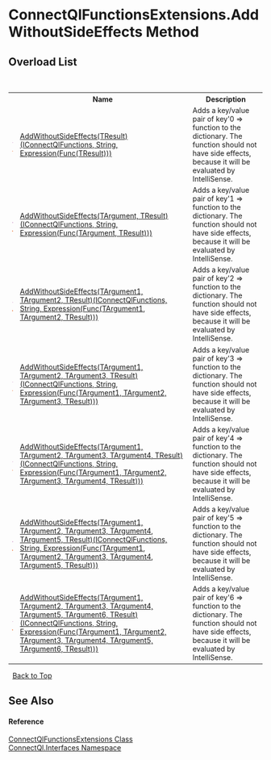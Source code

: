 # ConnectQlFunctionsExtensions.AddWithoutSideEffects Method 
 


## Overload List
&nbsp;<table><tr><th></th><th>Name</th><th>Description</th></tr><tr><td>![Public method](media/pubmethod.gif "Public method")![Static member](media/static.gif "Static member")</td><td><a href="M_ConnectQl_Interfaces_ConnectQlFunctionsExtensions_AddWithoutSideEffects__1">AddWithoutSideEffects(TResult)(IConnectQlFunctions, String, Expression(Func(TResult)))</a></td><td>
Adds a key/value pair of key'0 => function to the dictionary. The function should not have side effects, because it will be evaluated by IntelliSense.</td></tr><tr><td>![Public method](media/pubmethod.gif "Public method")![Static member](media/static.gif "Static member")</td><td><a href="M_ConnectQl_Interfaces_ConnectQlFunctionsExtensions_AddWithoutSideEffects__2">AddWithoutSideEffects(TArgument, TResult)(IConnectQlFunctions, String, Expression(Func(TArgument, TResult)))</a></td><td>
Adds a key/value pair of key'1 => function to the dictionary. The function should not have side effects, because it will be evaluated by IntelliSense.</td></tr><tr><td>![Public method](media/pubmethod.gif "Public method")![Static member](media/static.gif "Static member")</td><td><a href="M_ConnectQl_Interfaces_ConnectQlFunctionsExtensions_AddWithoutSideEffects__3">AddWithoutSideEffects(TArgument1, TArgument2, TResult)(IConnectQlFunctions, String, Expression(Func(TArgument1, TArgument2, TResult)))</a></td><td>
Adds a key/value pair of key'2 => function to the dictionary. The function should not have side effects, because it will be evaluated by IntelliSense.</td></tr><tr><td>![Public method](media/pubmethod.gif "Public method")![Static member](media/static.gif "Static member")</td><td><a href="M_ConnectQl_Interfaces_ConnectQlFunctionsExtensions_AddWithoutSideEffects__4">AddWithoutSideEffects(TArgument1, TArgument2, TArgument3, TResult)(IConnectQlFunctions, String, Expression(Func(TArgument1, TArgument2, TArgument3, TResult)))</a></td><td>
Adds a key/value pair of key'3 => function to the dictionary. The function should not have side effects, because it will be evaluated by IntelliSense.</td></tr><tr><td>![Public method](media/pubmethod.gif "Public method")![Static member](media/static.gif "Static member")</td><td><a href="M_ConnectQl_Interfaces_ConnectQlFunctionsExtensions_AddWithoutSideEffects__5">AddWithoutSideEffects(TArgument1, TArgument2, TArgument3, TArgument4, TResult)(IConnectQlFunctions, String, Expression(Func(TArgument1, TArgument2, TArgument3, TArgument4, TResult)))</a></td><td>
Adds a key/value pair of key'4 => function to the dictionary. The function should not have side effects, because it will be evaluated by IntelliSense.</td></tr><tr><td>![Public method](media/pubmethod.gif "Public method")![Static member](media/static.gif "Static member")</td><td><a href="M_ConnectQl_Interfaces_ConnectQlFunctionsExtensions_AddWithoutSideEffects__6">AddWithoutSideEffects(TArgument1, TArgument2, TArgument3, TArgument4, TArgument5, TResult)(IConnectQlFunctions, String, Expression(Func(TArgument1, TArgument2, TArgument3, TArgument4, TArgument5, TResult)))</a></td><td>
Adds a key/value pair of key'5 => function to the dictionary. The function should not have side effects, because it will be evaluated by IntelliSense.</td></tr><tr><td>![Public method](media/pubmethod.gif "Public method")![Static member](media/static.gif "Static member")</td><td><a href="M_ConnectQl_Interfaces_ConnectQlFunctionsExtensions_AddWithoutSideEffects__7">AddWithoutSideEffects(TArgument1, TArgument2, TArgument3, TArgument4, TArgument5, TArgument6, TResult)(IConnectQlFunctions, String, Expression(Func(TArgument1, TArgument2, TArgument3, TArgument4, TArgument5, TArgument6, TResult)))</a></td><td>
Adds a key/value pair of key'6 => function to the dictionary. The function should not have side effects, because it will be evaluated by IntelliSense.</td></tr></table>&nbsp;
<a href="#connectqlfunctionsextensions.addwithoutsideeffects-method">Back to Top</a>

## See Also


#### Reference
<a href="T_ConnectQl_Interfaces_ConnectQlFunctionsExtensions">ConnectQlFunctionsExtensions Class</a><br /><a href="N_ConnectQl_Interfaces">ConnectQl.Interfaces Namespace</a><br />